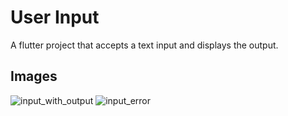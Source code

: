 # User Input

A flutter project that accepts a text input and displays the output.

## Images

![input_with_output](https://user-images.githubusercontent.com/50176100/129719162-aaad7155-77ec-49ac-a115-5b1bb86ccb9d.jpeg)
![input_error](https://user-images.githubusercontent.com/50176100/129719163-1a24c368-9b38-48e8-9659-cf353e1b50a0.jpeg)
